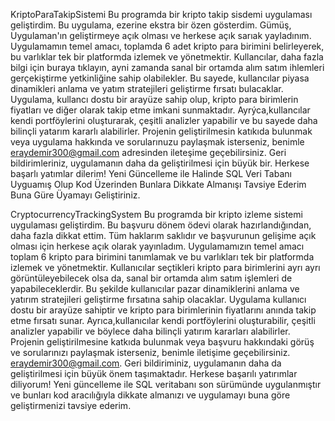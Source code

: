 KriptoParaTakipSistemi Bu programda bir kripto takip sisdemi uygulaması geliştirdim. Bu uygulama, ezerine ekstra bir özen gösterdim. Gümüş, Uygulaman'ın geliştirmeye açık olması ve herkese açık sarıak yayladınım. Uygulamamın temel amacı, toplamda 6 adet kripto para birimini belirleyerek, bu varlıklar tek bir platformda izlemek ve yönetmektir. Kullancılar, daha fazla bilgi için buraya tıklayın, ayni zamanda sanal bir ortamda alım satım ihlemleri gerçekiştirme yetkinliğine sahip olabilekler. Bu sayede, kullancılar piyasa dinamikleri anlama ve yatım stratejileri geliştirme fırsatı bulacaklar. Uygulama, kullancı dostu bir arayüze sahip olup, kripto para birimlerin fiyatları ve diğer olarak takip etme imkani sunmaktadır. Ayrýca,kullancılar kendi portföylerini oluşturarak, çeşitli analizler yapabilir ve bu sayede daha bilinçli yatarım kararlı alabilirler. Projenin geliştirilmesin katıkıda bulunmak veya uygulama hakkında ve sorularınuzu paylaşmak isterseniz, benimle eraydemir300@gmail.com adresinden ileteşime geçebilirsiniz. Geri bildirimleriniz, uygulamanın daha da geliştirilmesi için büyük bir. Herkese başarlı yatımlar dilerim! Yeni Güncelleme ile Halinde SQL Veri Tabanı Uyguamış Olup Kod Üzerinden Bunlara Dikkate Almanışı Tavsiye Ederim Buna Güre Üyamayı Geliştiriniz.

CryptocurrencyTrackingSystem Bu programda bir kripto izleme sistemi uygulaması geliştirdim. Bu başvuru dönem ödevi olarak hazırlandığından, daha fazla dikkat ettim. Tüm haklarım saklıdır ve başvurunun gelişime açık olması için herkese açık olarak yayınladım. Uygulamamızın temel amacı toplam 6 kripto para birimini tanımlamak ve bu varlıkları tek bir platformda izlemek ve yönetmektir. Kullanıcılar seçtikleri kripto para birimlerini ayrı ayrı görüntüleyebilecek olsa da, sanal bir ortamda alım satım işlemleri de yapabileceklerdir. Bu şekilde kullanıcılar pazar dinamiklerini anlama ve yatırım stratejileri geliştirme fırsatına sahip olacaklar. Uygulama kullanıcı dostu bir arayüze sahiptir ve kripto para birimlerinin fiyatlarını anında takip etme fırsatı sunar. Ayrıca,kullanıcılar kendi portföylerini oluşturabilir, çeşitli analizler yapabilir ve böylece daha bilinçli yatırım kararları alabilirler. Projenin geliştirilmesine katkıda bulunmak veya başvuru hakkındaki görüş ve sorularınızı paylaşmak isterseniz, benimle iletişime geçebilirsiniz. eraydemir300@gmail.com. Geri bildiriminiz, uygulamanın daha da geliştirilmesi için büyük önem taşımaktadır. Herkese başarılı yatırımlar diliyorum! Yeni güncelleme ile SQL veritabanı son sürümünde uygulanmıştır ve bunları kod aracılığıyla dikkate almanızı ve uygulamayı buna göre geliştirmenizi tavsiye ederim.
